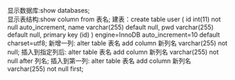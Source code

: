 显示数据库:show databases;  
显示表结构:show column from 表名;
建表：create table user ( 
id int(11) not null auto_increment,
name varchar(255) default null, 
pwd varchar(255) default null, 
primary key (id) 
) engine=InnoDB auto_increment=10 default charset=utf8;
新增一列:
alter table 表名 add column 新列名 varchar(255) not null;
插入到指定列后:
alter table 表名 add column 新列名 varchar(255) not null after 列名;
插入到第一列:
alter table 表名 add column 新列名 varchar(255) not null first;
